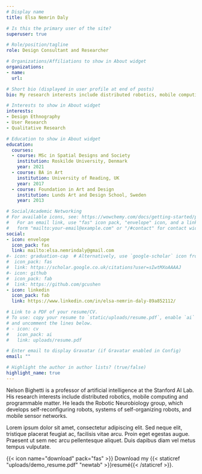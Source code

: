 ```yaml
---
# Display name
title: Elsa Nemrin Daly

# Is this the primary user of the site?
superuser: true

# Role/position/tagline
role: Design Consultant and Researcher

# Organizations/Affiliations to show in About widget
organizations:
- name: 
  url: 

# Short bio (displayed in user profile at end of posts)
bio: My research interests include distributed robotics, mobile computing and programmable matter.

# Interests to show in About widget
interests:
- Design Ethnography 
- User Research
- Qualitative Research

# Education to show in About widget
education:
  courses:
  - course: MSc in Spatial Designs and Society
    institution: Roskilde University, Denmark 
    year: 2021
  - course: BA in Art
    institution: University of Reading, UK
    year: 2017
  - course: Foundation in Art and Design
    institution: Lunds Art and Design School, Sweden
    year: 2013

# Social/Academic Networking
# For available icons, see: https://wowchemy.com/docs/getting-started/page-builder/#icons
#   For an email link, use "fas" icon pack, "envelope" icon, and a link in the
#   form "mailto:your-email@example.com" or "/#contact" for contact widget.
social:
- icon: envelope
  icon_pack: fas
  link: mailto:elsa.nemrindaly@gmail.com
#- icon: graduation-cap  # Alternatively, use `google-scholar` icon from `ai` icon pack
#  icon_pack: fas
#  link: https://scholar.google.co.uk/citations?user=sIwtMXoAAAAJ
#- icon: github
#  icon_pack: fab
#  link: https://github.com/gcushen
- icon: linkedin
  icon_pack: fab
  link: https://www.linkedin.com/in/elsa-nemrin-daly-89a852112/

# Link to a PDF of your resume/CV.
# To use: copy your resume to `static/uploads/resume.pdf`, enable `ai` icons in `params.toml`, 
# and uncomment the lines below.
# - icon: cv
#   icon_pack: ai
#   link: uploads/resume.pdf

# Enter email to display Gravatar (if Gravatar enabled in Config)
email: ""

# Highlight the author in author lists? (true/false)
highlight_name: true
---
```


Nelson Bighetti is a professor of artificial intelligence at the Stanford AI Lab. His research interests include distributed robotics, mobile computing and programmable matter. He leads the Robotic Neurobiology group, which develops self-reconfiguring robots, systems of self-organizing robots, and mobile sensor networks.

Lorem ipsum dolor sit amet, consectetur adipiscing elit. Sed neque elit, tristique placerat feugiat ac, facilisis vitae arcu. Proin eget egestas augue. Praesent ut sem nec arcu pellentesque aliquet. Duis dapibus diam vel metus tempus vulputate.

{{< icon name="download" pack="fas" >}} Download my {{< staticref "uploads/demo_resume.pdf" "newtab" >}}resumé{{< /staticref >}}.
